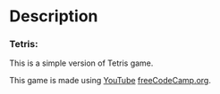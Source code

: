# Description

### Tetris:
This is a simple version of Tetris game.

This game is made using [YouTube](https://www.youtube.com/watch?v=rAUn1Lom6dw&feature=youtu.be&app=desktop) [freeCodeCamp.org](https://www.youtube.com/channel/UC8butISFwT-Wl7EV0hUK0BQ). 

